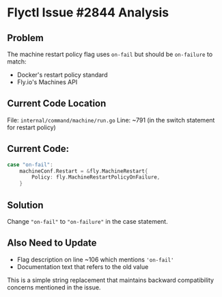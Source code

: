 # Flyctl Issue #2844 Analysis

## Problem
The machine restart policy flag uses `on-fail` but should be `on-failure` to match:
- Docker's restart policy standard
- Fly.io's Machines API

## Current Code Location
File: `internal/command/machine/run.go`
Line: ~791 (in the switch statement for restart policy)

## Current Code:
```go
case "on-fail":
    machineConf.Restart = &fly.MachineRestart{
        Policy: fly.MachineRestartPolicyOnFailure,
    }
```

## Solution
Change `"on-fail"` to `"on-failure"` in the case statement.

## Also Need to Update
- Flag description on line ~106 which mentions `'on-fail'`
- Documentation text that refers to the old value

This is a simple string replacement that maintains backward compatibility concerns mentioned in the issue.

